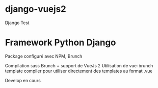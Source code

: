 # django-vuejs2
Django Test
# Framework Python Django
Package configuré avec NPM, Brunch

Compilation sass Brunch + support de VueJs 2
Utilisation de vue-brunch template compiler pour utiliser directement des templates au format .vue

Develop en cours
